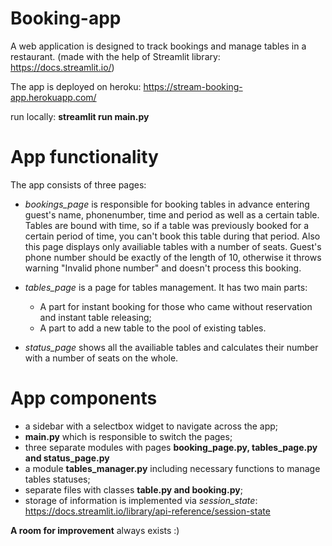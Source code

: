 # Booking-app
A web application is designed to track bookings and manage tables in a restaurant.
(made with the help of Streamlit library: https://docs.streamlit.io/)

The app is deployed on heroku: https://stream-booking-app.herokuapp.com/

run locally: **streamlit run main.py**

# App functionality

The app consists of three pages:
- *bookings_page* is responsible for booking tables in advance entering guest's name, phonenumber, time and period as well as a certain table. Tables are bound with time, so if a table was previously booked for a certain period of time, you can't book this table during that period. Also this page displays only availiable tables with a number of seats. 
Guest's phone number should be exactly of the length of 10, otherwise it throws warning "Invalid phone number" and doesn't process this booking.
- *tables_page* is a page for tables management. It has two main parts:
  - A part for instant booking for those who came without reservation and instant table releasing;
  - A part to add a new table to the pool of existing tables. 

- *status_page* shows all the availiable tables and calculates their number with a number of seats on the whole. 

# App components

- a sidebar with a selectbox widget to navigate across the app;
- **main.py** which is responsible to switch the pages;
- three separate modules with pages **booking_page.py, tables_page.py and status_page.py**
- a module **tables_manager.py** including necessary functions to manage tables statuses;
- separate files with classes **table.py and booking.py**;
- storage of information is implemented via *session_state*: https://docs.streamlit.io/library/api-reference/session-state

**A room for improvement**
always exists :)
